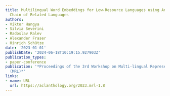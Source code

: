 ```yaml
---
title: Multilingual Word Embeddings for Low-Resource Languages using Anchors and a
  Chain of Related Languages
authors:
- Viktor Hangya
- Silvia Severini
- Radoslav Ralev
- Alexander Fraser
- Hinrich Schütze
date: '2023-01-01'
publishDate: '2024-06-18T10:19:15.927903Z'
publication_types:
- paper-conference
publication: '*Proceedings of the 3rd Workshop on Multi-lingual Representation Learning
  (MRL)*'
links:
- name: URL
  url: https://aclanthology.org/2023.mrl-1.8
---
```


